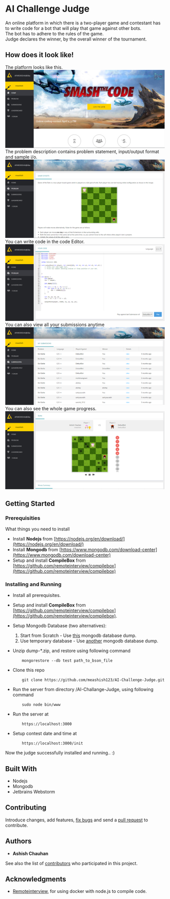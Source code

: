 # AI Challenge Judge

An online platform in which there is a two-player game and contestant has to write code for a bot that will play that game against other bots.  
The bot has to adhere to the rules of the game.  
Judge declares the winner, by the overall winner of the tournament.

## How does it look like!
The platform looks like this.  
![Home](https://raw.githubusercontent.com/meashish123/AI-Challenge-Judge/master/screenshots/1.PNG)
The problem description contains problem statement, input/output format and sample i/o.  
![Problem Description](https://raw.githubusercontent.com/meashish123/AI-Challenge-Judge/master/screenshots/2.PNG)
You can write code in the code Editor.
![Code Editor](https://raw.githubusercontent.com/meashish123/AI-Challenge-Judge/master/screenshots/3.PNG)
You can also view all your submissions anytime
![Submissions](https://raw.githubusercontent.com/meashish123/AI-Challenge-Judge/master/screenshots/4.PNG)
You can also see the whole game progress.
![Game Progress](https://raw.githubusercontent.com/meashish123/AI-Challenge-Judge/master/screenshots/5.PNG)

## Getting Started

### Prerequisities

What things you need to install

* Install **Nodejs** from [https://nodejs.org/en/download/](https://nodejs.org/en/download/)   
* Install **Mongodb** from [https://www.mongodb.com/download-center](https://www.mongodb.com/download-center)  
* Setup and install **CompileBox** from [https://github.com/remoteinterview/compilebox](https://github.com/remoteinterview/compilebox)

### Installing and Running

* Install all prerequisites.
* Setup and install **CompileBox** from [https://github.com/remoteinterview/compilebox](https://github.com/remoteinterview/compilebox).
* Setup Mongodb Database (two alternatives):  
    1. Start from Scratch - Use [this](https://github.com/meashish123/AI-Challenge-Judge/raw/master/database-dumps/dump-scratch.zip) mongodb database dump.   
    2. Use temporary database - Use [another](https://github.com/meashish123/AI-Challenge-Judge/raw/master/database-dumps/dump-temp.zip) mongodb database dump.   
* Unzip dump-*.zip, and restore using following command
    ```
        mongorestore --db test path_to_bson_file
    ```
* Clone this repo 
    ```
        git clone https://github.com/meashish123/AI-Challenge-Judge.git
    ```
* Run the server from directory /AI-Challange-Judge, using following command
    ```
        sudo node bin/www
    ```
* Run the server at
    ```
        https://localhost:3000
    ```

* Setup contest date and time at
    ```
        https://localhost:3000/init
    ```
Now the judge successfully installed and running.. :)

## Built With

* Nodejs
* Mongodb
* Jetbrains Webstorm

## Contributing

Introduce changes, add features, [fix bugs](https://github.com/meashish123/AI-Challenge-Judge/issues) and send a [pull request](https://github.com/meashish123/AI-Challenge-Judge/pulls) to contribute.


## Authors

* **Ashish Chauhan**

See also the list of [contributors](https://github.com/meashish123/AI-Challenge-Judge/graphs/contributors) who participated in this project.

## Acknowledgments

* [Remoteinterview](https://github.com/remoteinterview/compilebox), for using docker with node.js to compile code.
